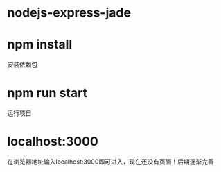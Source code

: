 # nodejs-express-jade<br>
# npm install<br>
安装依赖包
# npm run start<br>
运行项目
# localhost:3000<br>
在浏览器地址输入localhost:3000即可进入，现在还没有页面！后期逐渐完善
